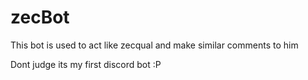 # zecBot

This bot is used to act like zecqual and make similar comments to him

Dont judge its my first discord bot :P
